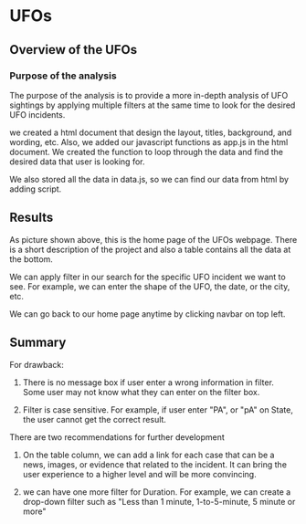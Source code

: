 # UFOs
## Overview of the UFOs
### Purpose of the analysis

The purpose of the analysis is to provide a more in-depth analysis of UFO sightings by applying multiple filters at the same time to look for the desired UFO incidents.

we created a html document that design the layout, titles, background, and wording, etc. Also, we added our javascript functions as app.js in the html document. We created the function to loop through the data and find the desired data that user is looking for.

We also stored all the data in data.js, so we can find our data from html by adding script.



## Results


As picture shown above, this is the home page of the UFOs webpage. There is a short description of the project and also a table contains all the data at the bottom.



We can apply filter in our search for the specific UFO incident we want to see. For example, we can enter the shape of the UFO, the date, or the city, etc.



We can go back to our home page anytime by clicking navbar on top left.





## Summary


For drawback:

1. There is no message box if user enter a wrong information in filter. Some user may not know what they can enter on the filter box. 

2. Filter is case sensitive. For example, if user enter "PA", or "pA" on State, the user cannot get the correct result.


There are two recommendations for further development

1. On the table column, we can add a link for each case that can be a news, images, or evidence that related to the incident. It can bring the user experience to a higher level and will be more convincing.

2. we can have one more filter for Duration. For example, we can create a drop-down filter such as "Less than 1 minute, 1-to-5-minute, 5 minute or more"

